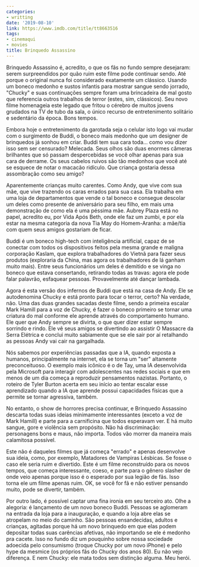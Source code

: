 ```yaml
---
categories:
- writting
date: '2019-08-10'
link: https://www.imdb.com/title/tt8663516
tags:
- cinemaqui
- movies
title: Brinquedo Assassino
---
```


Brinquedo Assassino é, acredito, o que os fãs no fundo sempre desejaram: serem surpreendidos por quão ruim este filme pode continuar sendo. Até porque o original nunca foi considerado exatamente um clássico. Usando um boneco medonho e sustos infantis para mostrar sangue sendo jorrado, "Chucky" e suas continuações sempre foram uma brincadeira de mal gosto que referencia outros trabalhos de terror (estes, sim, clássicos). Seu novo filme homenageia este legado que fritou o cérebro de muitos jovens grudados na TV de tubo da sala, o único recurso de entretenimento solitário e sedentário da época. Bons tempos.

Embora hoje o entretenimento da garotada seja o celular isto logo vai mudar com o surgimento de Buddi, o boneco mais medonho que um designer de brinquedos já sonhou em criar. Buddi tem sua cara toda... como vou dizer isso sem ser censurado? Melecada. Seus olhos são duas enormes câmeras brilhantes que só passam despercebidas se você olhar apenas para sua cara de derrame. Os seus cabelos ruivos são tão medonhos que você até se esquece de notar o macacão ridículo. Que criança gostaria dessa assombração como seu amigo?

Aparentemente crianças muito carentes. Como Andy, que vive com sua mãe, que vive trazendo os caras errados para sua casa. Ela trabalha em uma loja de departamentos que vende o tal boneco e consegue descolar um deles como presente de aniversário para seu filho, em mais uma demonstração de como ela é uma péssima mãe. Aubrey Plaza está no papel, acredito eu, por Vida Após Beth, onde ele faz um zumbi, e por ela estar na mesma categoria da nova Tia May do Homem-Aranha: a mãe/tia com quem seus amigos gostariam de ficar.

Buddi é um boneco high-tech com inteligência artificial, capaz de se conectar com todos os dispositivos feitos pela mesma grande e maligna corporação Kaslam, que explora trabalhadores do Vietnã para fazer seus produtos (exploraria da China, mas agora os trabalhadores de lá ganham muito mais). Entre seus funcionários um deles é demitido e se vinga no boneco que estava consertando, retirando todas as travas: agora ele pode falar palavrão, esfaquear pessoas. Provavelmente até dançar lambada.

Agora é esta versão dos infernos de Buddi que está na casa de Andy. Ele se autodenomina Chucky e está pronto para tocar o terror, certo? Na verdade, não. Uma das duas grandes sacadas deste filme, sendo a primeira escalar Mark Hamill para a voz de Chucky, é fazer o boneco primeiro se tornar uma criatura do mal conforme ele aprende através do comportamento humano. Ele quer que Andy sempre se divirta, o que quer dizer estar sempre sorrindo e rindo. Ele vê seus amigos se divertindo ao assistir O Massacre da Serra Elétrica e conclui muito sabiamente que se ele sair por aí retalhando as pessoas Andy vai cair na gargalhada.

Nós sabemos por experiências passadas que a IA, quando exposta a humanos, principalmente na internet, ela se torna um "ser" altamente preconceituoso. O exemplo mais icônico é o de Tay, uma IA desenvolvida pela Microsoft para interagir com adolescentes nas redes sociais e que em menos de um dia começa a reproduzir pensamentos nazistas. Portanto, o roteiro de Tyler Burton acerta em seu início ao tentar escalar esse aprendizado quando a IA que aprende possui capacidades físicas que a permite se tornar agressiva, também.

No entanto, o show de horrores precisa continuar, e Brinquedo Assassino descarta todas suas ideias minimamente interessantes (exceto a voz de Mark Hamill) e parte para a carnificina que todos esperavam ver. E há muito sangue, gore e violência sem propósito. Não há discriminação: personagens bons e maus, não importa. Todos vão morrer da maneira mais calamitosa possível.

Este não é daqueles filmes que já começa "errado" e apenas desenvolve sua ideia, como, por exemplo, Matadores de Vampiras Lésbicas. Se fosse o caso ele seria ruim e divertido. Este é um filme reconstruído para os novos tempos, que começa interessante, coeso, e parte para o gênero slasher de onde veio apenas porque isso é o esperado por sua legião de fãs. Isso torna ele um filme apenas ruim. OK, se você for fã e não estiver pensando muito, pode se divertir, também.

Por outro lado, é possível captar uma fina ironia em seu terceiro ato. Olhe a alegoria: é lançamento de um novo boneco Buddi. Pessoas se aglomeram na entrada da loja para a inauguração, e quando a loja abre elas se atropelam no meio do caminho. São pessoas ensandecidas, adultos e crianças, agitadas porque há um novo brinquedo em que elas podem depositar todas suas carências afetivas, não importando se ele é medonho pra cacete. Isso no fundo diz um pouquinho sobre nossa sociedade adoecida pelo consumismo (troque Chucky por um novo iPhone) e pelo hype da mesmice (os próprios fãs do Chucky dos anos 80). Eu não vejo diferença. E nem Chucky: ele mata todos sem distinção alguma. Meu herói.